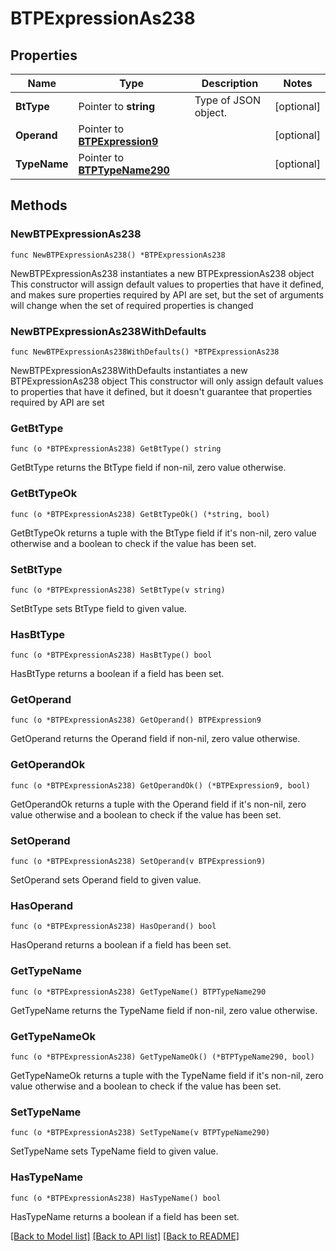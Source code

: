 # BTPExpressionAs238

## Properties

Name | Type | Description | Notes
------------ | ------------- | ------------- | -------------
**BtType** | Pointer to **string** | Type of JSON object. | [optional] 
**Operand** | Pointer to [**BTPExpression9**](BTPExpression9.md) |  | [optional] 
**TypeName** | Pointer to [**BTPTypeName290**](BTPTypeName290.md) |  | [optional] 

## Methods

### NewBTPExpressionAs238

`func NewBTPExpressionAs238() *BTPExpressionAs238`

NewBTPExpressionAs238 instantiates a new BTPExpressionAs238 object
This constructor will assign default values to properties that have it defined,
and makes sure properties required by API are set, but the set of arguments
will change when the set of required properties is changed

### NewBTPExpressionAs238WithDefaults

`func NewBTPExpressionAs238WithDefaults() *BTPExpressionAs238`

NewBTPExpressionAs238WithDefaults instantiates a new BTPExpressionAs238 object
This constructor will only assign default values to properties that have it defined,
but it doesn't guarantee that properties required by API are set

### GetBtType

`func (o *BTPExpressionAs238) GetBtType() string`

GetBtType returns the BtType field if non-nil, zero value otherwise.

### GetBtTypeOk

`func (o *BTPExpressionAs238) GetBtTypeOk() (*string, bool)`

GetBtTypeOk returns a tuple with the BtType field if it's non-nil, zero value otherwise
and a boolean to check if the value has been set.

### SetBtType

`func (o *BTPExpressionAs238) SetBtType(v string)`

SetBtType sets BtType field to given value.

### HasBtType

`func (o *BTPExpressionAs238) HasBtType() bool`

HasBtType returns a boolean if a field has been set.

### GetOperand

`func (o *BTPExpressionAs238) GetOperand() BTPExpression9`

GetOperand returns the Operand field if non-nil, zero value otherwise.

### GetOperandOk

`func (o *BTPExpressionAs238) GetOperandOk() (*BTPExpression9, bool)`

GetOperandOk returns a tuple with the Operand field if it's non-nil, zero value otherwise
and a boolean to check if the value has been set.

### SetOperand

`func (o *BTPExpressionAs238) SetOperand(v BTPExpression9)`

SetOperand sets Operand field to given value.

### HasOperand

`func (o *BTPExpressionAs238) HasOperand() bool`

HasOperand returns a boolean if a field has been set.

### GetTypeName

`func (o *BTPExpressionAs238) GetTypeName() BTPTypeName290`

GetTypeName returns the TypeName field if non-nil, zero value otherwise.

### GetTypeNameOk

`func (o *BTPExpressionAs238) GetTypeNameOk() (*BTPTypeName290, bool)`

GetTypeNameOk returns a tuple with the TypeName field if it's non-nil, zero value otherwise
and a boolean to check if the value has been set.

### SetTypeName

`func (o *BTPExpressionAs238) SetTypeName(v BTPTypeName290)`

SetTypeName sets TypeName field to given value.

### HasTypeName

`func (o *BTPExpressionAs238) HasTypeName() bool`

HasTypeName returns a boolean if a field has been set.


[[Back to Model list]](../README.md#documentation-for-models) [[Back to API list]](../README.md#documentation-for-api-endpoints) [[Back to README]](../README.md)


